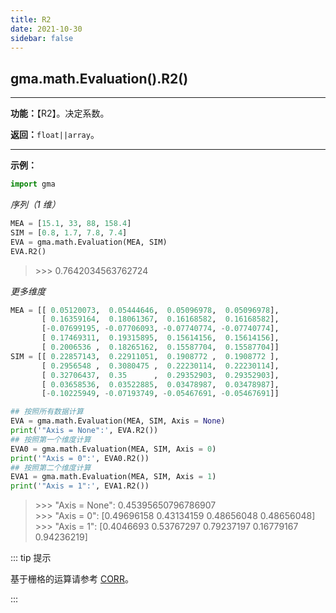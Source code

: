 ```yaml
---
title: R2
date: 2021-10-30
sidebar: false
---
```


## gma.math.Evaluation().**R2**()

---

**功能：**【R2】。决定系数。

**返回：**`float||array`。

---

**示例：**

```python
import gma
```

*序列（1 维）*

```python
MEA = [15.1, 33, 88, 158.4]
SIM = [0.8, 1.7, 7.8, 7.4]
EVA = gma.math.Evaluation(MEA, SIM)
EVA.R2()
```
> \>>> 0.7642034563762724

*更多维度*
```python
MEA = [[ 0.05120073,  0.05444646,  0.05096978,  0.05096978],
       [ 0.16359164,  0.18061367,  0.16168582,  0.16168582],
       [-0.07699195, -0.07706093, -0.07740774, -0.07740774],
       [ 0.17469311,  0.19315895,  0.15614156,  0.15614156],
       [ 0.2006536 ,  0.18265162,  0.15587704,  0.15587704]]
SIM = [[ 0.22857143,  0.22911051,  0.1908772 ,  0.1908772 ],
       [ 0.2956548 ,  0.3080475 ,  0.22230114,  0.22230114],
       [ 0.32706437,  0.35      ,  0.29352903,  0.29352903],
       [ 0.03658536,  0.03522885,  0.03478987,  0.03478987],
       [-0.10225949, -0.07193749, -0.05467691, -0.05467691]]

## 按照所有数据计算
EVA = gma.math.Evaluation(MEA, SIM, Axis = None)
print('"Axis = None":', EVA.R2())
## 按照第一个维度计算
EVA0 = gma.math.Evaluation(MEA, SIM, Axis = 0)
print('"Axis = 0":', EVA0.R2())
## 按照第二个维度计算
EVA1 = gma.math.Evaluation(MEA, SIM, Axis = 1)
print('"Axis = 1":', EVA1.R2())
```

> \>>> "Axis = None": 0.45395650796786907<br>
> \>>> "Axis = 0": [0.49696158 0.43134159 0.48656048 0.48656048]<br>
> \>>> "Axis = 1": [0.4046693  0.53767297 0.79237197 0.16779167 0.94236219]

::: tip 提示

基于栅格的运算请参考 [CORR](CORR.html)。

:::
